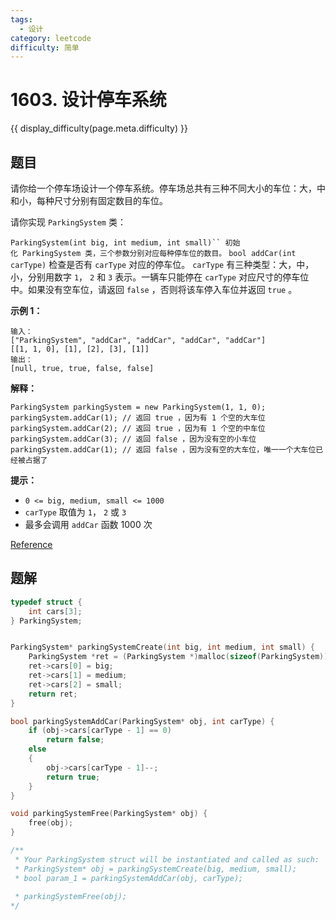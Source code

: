 ```yaml
---
tags:
  - 设计
category: leetcode
difficulty: 简单
---
```


# 1603. 设计停车系统

{{ display_difficulty(page.meta.difficulty) }}

## 题目

请你给一个停车场设计一个停车系统。停车场总共有三种不同大小的车位：大，中和小，每种尺寸分别有固定数目的车位。

请你实现 `ParkingSystem` 类：

`ParkingSystem(int big, int medium, int small)`` 初始化 ParkingSystem 类，三个参数分别对应每种停车位的数目。`
`bool addCar(int carType)` 检查是否有 `carType` 对应的停车位。 `carType` 有三种类型：大，中，小，分别用数字 `1`， `2` 和 `3` 表示。一辆车只能停在 `carType` 对应尺寸的停车位中。如果没有空车位，请返回 `false` ，否则将该车停入车位并返回 `true` 。 

**示例 1：**

```
输入：
["ParkingSystem", "addCar", "addCar", "addCar", "addCar"]
[[1, 1, 0], [1], [2], [3], [1]]
输出：
[null, true, true, false, false]
```

**解释：**

```
ParkingSystem parkingSystem = new ParkingSystem(1, 1, 0);
parkingSystem.addCar(1); // 返回 true ，因为有 1 个空的大车位
parkingSystem.addCar(2); // 返回 true ，因为有 1 个空的中车位
parkingSystem.addCar(3); // 返回 false ，因为没有空的小车位
parkingSystem.addCar(1); // 返回 false ，因为没有空的大车位，唯一一个大车位已经被占据了
```

**提示：**

* `0 <= big, medium, small <= 1000`
* `carType` 取值为 `1`， `2` 或 `3`
* 最多会调用 `addCar` 函数 1000 次

[Reference](https://leetcode-cn.com/problems/design-parking-system)

## 题解

```c
typedef struct {
    int cars[3];
} ParkingSystem;


ParkingSystem* parkingSystemCreate(int big, int medium, int small) {
    ParkingSystem *ret = (ParkingSystem *)malloc(sizeof(ParkingSystem));
    ret->cars[0] = big;
    ret->cars[1] = medium;
    ret->cars[2] = small;
    return ret;
}

bool parkingSystemAddCar(ParkingSystem* obj, int carType) {
    if (obj->cars[carType - 1] == 0)
        return false;
    else
    {
        obj->cars[carType - 1]--;
        return true;
    }
}

void parkingSystemFree(ParkingSystem* obj) {
    free(obj);
}

/**
 * Your ParkingSystem struct will be instantiated and called as such:
 * ParkingSystem* obj = parkingSystemCreate(big, medium, small);
 * bool param_1 = parkingSystemAddCar(obj, carType);
 
 * parkingSystemFree(obj);
*/
```